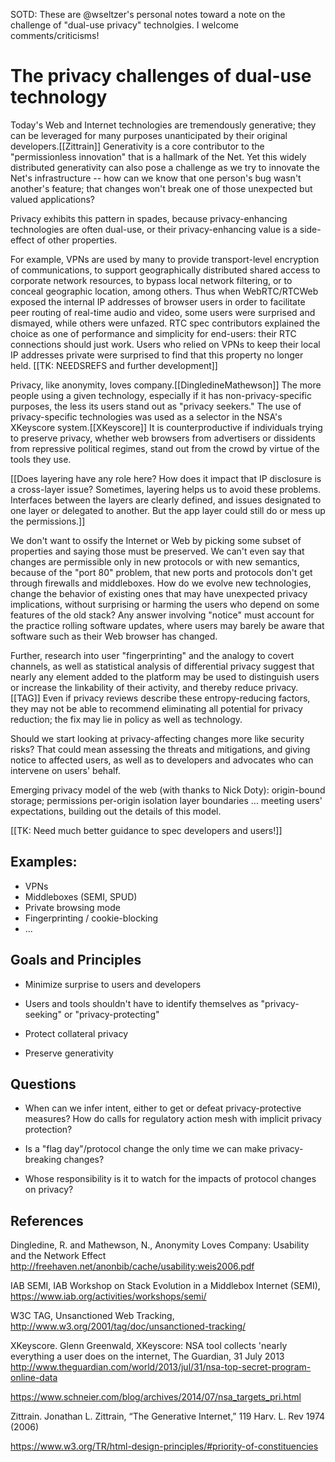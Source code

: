 SOTD: These are @wseltzer's personal notes toward a note on the challenge of "dual-use privacy" technolgies. I welcome comments/criticisms!

# The privacy challenges of dual-use technology

Today's Web and Internet technologies are tremendously generative;
they can be leveraged for many purposes unanticipated by their
original developers.[[Zittrain]] Generativity is a core contributor to
the "permissionless innovation" that is a hallmark of the Net. Yet
this widely distributed generativity can also pose a challenge as we
try to innovate the Net's infrastructure -- how can we know that one
person's bug wasn't another's feature; that changes won't break one of
those unexpected but valued applications?

Privacy exhibits this pattern in spades, because privacy-enhancing
technologies are often dual-use, or their privacy-enhancing value is a
side-effect of other properties. 

For example, VPNs are used by many to provide transport-level
encryption of communications, to support geographically distributed
shared access to corporate network resources, to bypass local network
filtering, or to conceal geographic location, among others. Thus when
WebRTC/RTCWeb exposed the internal IP addresses of browser users in
order to facilitate peer routing of real-time audio and video, some
users were surprised and dismayed, while others were unfazed. RTC spec
contributors explained the choice as one of performance and simplicity
for end-users: their RTC connections should just work. Users who
relied on VPNs to keep their local IP addresses private were surprised
to find that this property no longer held. [[TK: NEEDSREFS and further
development]]

Privacy, like anonymity, loves company.[[DingledineMathewson]] The
more people using a given technology, especially if it has
non-privacy-specific purposes, the less its users stand out as
"privacy seekers." The use of privacy-specific technologies was used
as a selector in the NSA's XKeyscore system.[[XKeyscore]] It is
counterproductive if individuals trying to preserve privacy, whether
web browsers from advertisers or dissidents from repressive political
regimes, stand out from the crowd by virtue of the tools they use.

[[Does layering have any role here? How does it impact that IP
disclosure is a cross-layer issue? Sometimes, layering helps us to
avoid these problems. Interfaces between the layers are clearly
defined, and issues designated to one layer or delegated to
another. But the app layer could still do or mess up the permissions.]]

We don't want to ossify the Internet or Web by picking some subset of
properties and saying those must be preserved. We can't even say that
changes are permissible only in new protocols or with new semantics,
because of the "port 80" problem, that new ports and protocols don't
get through firewalls and middleboxes. How do we evolve new
technologies, change the behavior of existing ones that may have
unexpected privacy implications, without surprising or harming the
users who depend on some features of the old stack? Any answer
involving "notice" must account for the practice rolling software
updates, where users may barely be aware that software such as their
Web browser has changed.

Further, research into user "fingerprinting" and the analogy to covert
channels, as well as statistical analysis of differential privacy
suggest that nearly any element added to the platform may be used to
distinguish users or increase the linkability of their activity, and
thereby reduce privacy.[[TAG]] Even if privacy reviews describe these
entropy-reducing factors, they may not be able to recommend
eliminating all potential for privacy reduction; the fix may lie in
policy as well as technology.

Should we start looking at privacy-affecting changes more like
security risks? That could mean assessing the threats and mitigations,
and giving notice to affected users, as well as to developers and
advocates who can intervene on users' behalf.

Emerging privacy model of the web (with thanks to Nick Doty):
origin-bound storage; 
permissions
per-origin isolation
layer boundaries
...
meeting users' expectations, building out the details of this model. 

[[TK: Need much better guidance to spec developers and users!]]


## Examples: 

* VPNs
* Middleboxes (SEMI, SPUD)
* Private browsing mode
* Fingerprinting / cookie-blocking
* ... 

## Goals and Principles

* Minimize surprise to users and developers

* Users and tools shouldn't have to identify themselves as
  "privacy-seeking" or "privacy-protecting"

* Protect collateral privacy

* Preserve generativity

## Questions

* When can we infer intent, either to get or defeat privacy-protective
  measures? How do calls for regulatory action mesh with implicit
  privacy protection?

* Is a "flag day"/protocol change the only time we can make
  privacy-breaking changes? 

* Whose responsibility is it to watch for the impacts of protocol changes on
  privacy?

## References

Dingledine, R. and Mathewson, N., Anonymity Loves Company:
Usability and the Network Effect  http://freehaven.net/anonbib/cache/usability:weis2006.pdf

IAB SEMI, IAB Workshop on Stack Evolution in a Middlebox Internet (SEMI), https://www.iab.org/activities/workshops/semi/

W3C TAG, Unsanctioned Web Tracking, http://www.w3.org/2001/tag/doc/unsanctioned-tracking/

XKeyscore. Glenn Greenwald, XKeyscore: NSA tool collects 'nearly everything a user does on the internet, The Guardian, 31 July 2013  http://www.theguardian.com/world/2013/jul/31/nsa-top-secret-program-online-data

https://www.schneier.com/blog/archives/2014/07/nsa_targets_pri.html

Zittrain. Jonathan L. Zittrain, “The Generative Internet,” 119 Harv. L. Rev 1974 (2006) 

https://www.w3.org/TR/html-design-principles/#priority-of-constituencies
